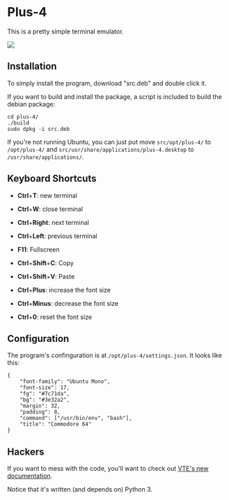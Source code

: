 # Plus-4

This is a pretty simple terminal emulator.

![](http://i.imgur.com/SKv5q.png)

## Installation

To simply install the program, download "src.deb" and double click it.

If you want to build and install the package, a script is included to
build the debian package:

    cd plus-4/
    ./build
    sudo dpkg -i src.deb

If you're not running Ubuntu, you can just put move `src/opt/plus-4/`
to `/opt/plus-4/` and `src/usr/share/applications/plus-4.desktop` to
`/usr/share/applications/`.

## Keyboard Shortcuts

 - **Ctrl**+**T**: new terminal
 - **Ctrl**+**W**: close terminal
 - **Ctrl**+**Right**: next terminal
 - **Ctrl**+**Left**: previous terminal

 - **F11**: Fullscreen

 - **Ctrl**+**Shift**+**C**: Copy
 - **Ctrl**+**Shift**+**V**: Paste

 - **Ctrl**+**Plus**: increase the font size
 - **Ctrl**+**Minus**: decrease the font size
 - **Ctrl**+**0**: reset the font size

## Configuration

The program's confinguration is at `/opt/plus-4/settings.json`.
It looks like this:

    {
        "font-family": "Ubuntu Mono",
        "font-size": 17,
        "fg": "#7c71da",
        "bg": "#3e32a2",
        "margin": 32,
        "padding": 8,
        "command": ["/usr/bin/env", "bash"],
        "title": "Commodore 64"
    }

## Hackers

If you want to mess with the code, you'll want to check out [VTE's new
documentation](http://developer.gnome.org/vte/unstable/VteTerminal.html).

Notice that it's written (and depends on) Python 3.
